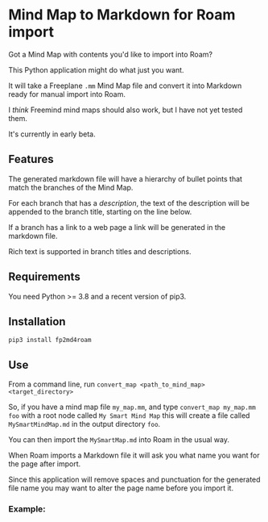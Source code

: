 # Mind Map to Markdown for Roam import

Got a Mind Map  with contents you'd like to import into Roam?

This Python application might do what just you want.

It will take a Freeplane `.mm` Mind Map file and convert it into Markdown ready for manual import into Roam.

I *think* Freemind mind maps should also work, but I have not yet tested them.

It's currently in early beta. 

## Features

The generated markdown file will have a hierarchy of bullet points
that match the branches of the Mind Map.

For each branch that has a *description*, the text of the description
will be appended to the branch title, starting on the line below.

If a branch has a link to a web page a link will be generated in the markdown
file.

Rich text is supported in branch titles and descriptions.

## Requirements

You need Python >= 3.8 and a recent version of pip3.

## Installation

`pip3 install fp2md4roam`

## Use

From a command line, run
`convert_map <path_to_mind_map> <target_directory>`

So, if you have a mind map file `my_map.mm`, and type
`convert_map my_map.mm foo` with a root node called `My Smart Mind Map`
this will create a file called `MySmartMindMap.md` in the output directory `foo`.

You can then import the `MySmartMap.md` into Roam in the usual way.

When Roam imports a Markdown file it will ask you what
name you want for the page after import.

Since this application will remove spaces and punctuation for the generated file name
you may want to alter the page name before you import it.

### Example:




